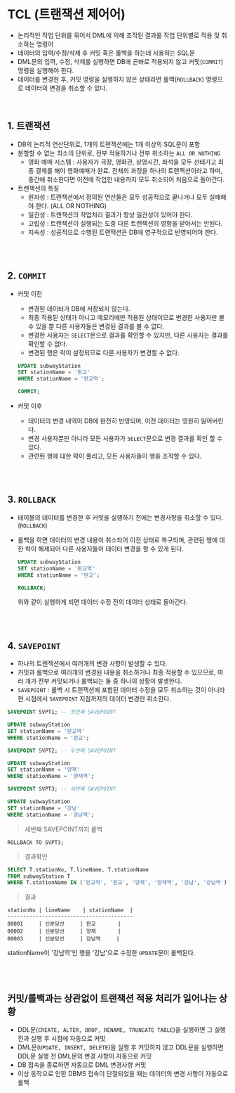 # TCL (트랜잭션 제어어)
- 논리적인 작업 단위를 묶어서 DML에 의해 조작된 결과를 작업 단위별로 적용 및 취소하는 명령어
- 데이터의 입력/수정/삭제 후 커밋 혹은 롤백을 하는데 사용하는 SQL문
- DML문의 입력, 수정, 삭제를 실행하면 DB에 곧바로 적용되지 않고 커밋(```COMMIT```) 명령을 실행해야 한다.
- 데이터를 변경한 후, 커밋 명령을 실행하지 않은 상태라면 롤백(```ROLLBACK```) 명령으로 데이터의 변경을 취소할 수 있다.

<BR>

## 1. 트랜잭션
- DB의 논리적 연산단위로, 1개의 트랜잭션에는 1개 이상의 SQL문이 포함
- 분할할 수 없는 최소의 단위로, 전부 적용하거나 전부 취소하는 ```ALL OR NOTHING```
    - 영화 예매 시스템 : 사용자가 극장, 영화관, 상영시간, 좌석을 모두 선태가고 최종 결제를 해야 영화예매가 완료. 전체의 과정을 하나의 트랜잭션이라고 하며, 중간에 취소한다면 이전에 작업한 내용까지 모두 취소되어 처음으로 돌아간다.
- 트랜잭션의 특징
    - 원자성 : 트랜잭션에서 정의된 연산들은 모두 성공적으로 끝나거나 모두 실패해야 한다. (ALL OR NOTHING)
    - 일관성 : 트랜잭션의 작업처리 결과가 항상 일관성이 있어야 한다.
    - 고립성 : 트랜잭션이 실행되는 도중 다른 트랜잭션의 영항을 받아서는 안된다.
    - 지속성 : 성공적으로 수행된 트랜잭션은 DB에 영구적으로 반영되어야 한다.

<BR><BR>

## 2. ```COMMIT```
- 커밋 이전
    - 변경된 데이터가 DB에 저장되지 않는다.
    - 최종 적용된 상태가 아니고 메모리에만 적용된 상태이므로 변경한 사용자만 볼 수 있을 뿐 다른 사용자들은 변경된 결과를 볼 수 없다.
    - 변경한 사용자는 ```SELECT```문으로 결과를 확인할 수 있지만, 다른 사용자는 결과를 확인할 수 없다.
    - 변경된 행은 락이 설정되므로 다른 사용자가 변경할 수 없다.

    ```SQL
    UPDATE subwayStation
    SET stationName = '판교'
    WHERE stationName = '판교역';

    COMMIT;
    ```

- 커밋 이후 
    - 데이터의 변경 내역이 DB에 완전히 반영되며, 이전 데이터는 영원히 잃어버린다.
    - 변경 사용자뿐만 아니라 모든 사용자가 ```SELECT```문으로 변경 결과를 확인 할 수 있다.
    - 관련된 행에 대한 락이 풀리고, 모든 사용자들이 행을 조작할 수 있다.

<BR><BR>

## 3. ```ROLLBACK```
- 테이블의 데이터를 변경한 후 커밋을 실행하기 전에는 변경사항을 취소할 수 있다. (```ROLLBACK```)
- 롤백을 하면 데이터의 변경 내용이 취소되어 이전 상태로 복구되며, 관련된 행에 대한 락이 해제되어 다른 사용자들이 데이터 변경을 할 수 있게 된다.

    ```SQL
    UPDATE subwayStation
    SET stationName = '판교역'
    WHERE stationName = '판교';

    ROLLBACK;
    ```
    위와 같이 실행하게 되면 데이터 수정 전의 데이터 상태로 돌아간다.

<BR><BR>

## 4. ```SAVEPOINT```
- 하나의 트랜잭션에서 여러개의 변경 사항이 발생할 수 있다.
- 커밋과 롤백으로 여러개의 변경된 내용을 취소하거나 최종 적용할 수 있으므로, 여러 개가 전부 커밋되거나 롤백되는 둘 중 하나의 상황이 발생한다.
- ```SAVEPOINT``` : 롤백 시 트랜잭션에 포함된 데이터 수정을 모두 취소하는 것이 아니라 현 시점에서 ```SAVEPOINT``` 지점까지의 데이터 변경만 취소한다.

```SQL
SAVEPOINT SVPT1; -- 첫번째 SAVEPOINT

UPDATE subwayStation    
SET stationName = '판교역'
WHERE stationName = '판교';

SAVEPOINT SVPT2; -- 두번째 SAVEPOINT

UPDATE subwayStation    
SET stationName = '양재'
WHERE stationName = '양재역';

SAVEPOINT SVPT3; -- 세번째 SAVEPOINT

UPDATE subwayStation    
SET stationName = '강남'
WHERE stationName = '강남역';
```
>세번째 SAVEPOINT까지 롤백
```
ROLLBACK TO SVPT3;
```
>결과확인
```SQL
SELECT T.stationNo, T.lineName, T.stationName
FROM subwayStation T
WHERE T.stationName IN ('판교역', '판교', '양재', '양재역', '강남', '강남역')
```
>결과
```
stationNo | lineName    | stationName  |
----------------------------------------
00001     | 신분당선     | 판교       |
00002     | 신분당선     | 양재       |
00003     | 신분당선     | 강남역     |
```
stationName이 '강남역'인 행을 '강남'으로 수정한 ```UPDATE```문이 롤백된다.

<BR>
<BR>

## 커밋/롤백과는 상관없이 트랜잭션 적용 처리가 일어나는 상황
- DDL문(```CREATE, ALTER, DROP, RENAME, TRUNCATE TABLE```)을 실행하면 그 실행 전과 실행 후 시점에 자동으로 커밋
- DML문(```UPDATE, INSERT, DELETE```)을 실행 후 커밋하지 않고 DDL문을 실행하면 DDL문 실행 전 DML문의 변경 사항이 자동으로 커밋
- DB 접속을 종료하면 자동으로 DML 변경사항 커밋
- 이상 동작으로 인한 DBMS 접속이 단절되었을 때는 데이터의 변경 사항이 자동으로 롤백